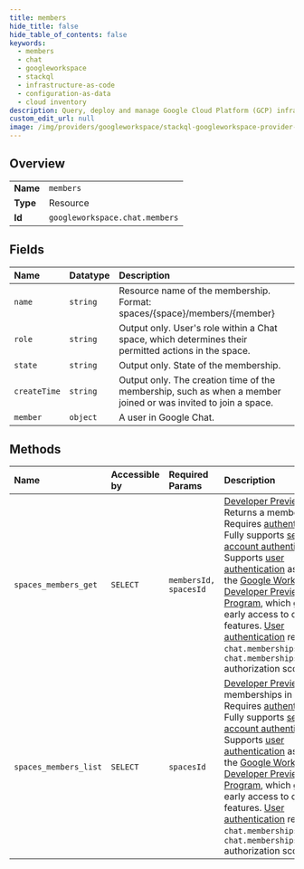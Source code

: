 ```yaml
---
title: members
hide_title: false
hide_table_of_contents: false
keywords:
  - members
  - chat
  - googleworkspace    
  - stackql
  - infrastructure-as-code
  - configuration-as-data
  - cloud inventory
description: Query, deploy and manage Google Cloud Platform (GCP) infrastructure and resources using SQL
custom_edit_url: null
image: /img/providers/googleworkspace/stackql-googleworkspace-provider-featured-image.png
---
```

  
    

## Overview
<table><tbody>
<tr><td><b>Name</b></td><td><code>members</code></td></tr>
<tr><td><b>Type</b></td><td>Resource</td></tr>
<tr><td><b>Id</b></td><td><code>googleworkspace.chat.members</code></td></tr>
</tbody></table>

## Fields
| Name | Datatype | Description |
|:-----|:---------|:------------|
| `name` | `string` | Resource name of the membership. Format: spaces/&#123;space&#125;/members/&#123;member&#125; |
| `role` | `string` | Output only. User's role within a Chat space, which determines their permitted actions in the space. |
| `state` | `string` | Output only. State of the membership. |
| `createTime` | `string` | Output only. The creation time of the membership, such as when a member joined or was invited to join a space. |
| `member` | `object` | A user in Google Chat. |
## Methods
| Name | Accessible by | Required Params | Description |
|:-----|:--------------|:----------------|:------------|
| `spaces_members_get` | `SELECT` | `membersId, spacesId` | [Developer Preview](https://developers.google.com/workspace/preview): Returns a membership. Requires [authentication](https://developers.google.com/chat/api/guides/auth/). Fully supports [service account authentication](https://developers.google.com/chat/api/guides/auth/service-accounts). Supports [user authentication](https://developers.google.com/chat/api/guides/auth/users) as part of the [Google Workspace Developer Preview Program](https://developers.google.com/workspace/preview), which grants early access to certain features. [User authentication](https://developers.google.com/chat/api/guides/auth/users) requires the `chat.memberships` or `chat.memberships.readonly` authorization scope. |
| `spaces_members_list` | `SELECT` | `spacesId` | [Developer Preview](https://developers.google.com/workspace/preview): Lists memberships in a space. Requires [authentication](https://developers.google.com/chat/api/guides/auth/). Fully supports [service account authentication](https://developers.google.com/chat/api/guides/auth/service-accounts). Supports [user authentication](https://developers.google.com/chat/api/guides/auth/users) as part of the [Google Workspace Developer Preview Program](https://developers.google.com/workspace/preview), which grants early access to certain features. [User authentication](https://developers.google.com/chat/api/guides/auth/users) requires the `chat.memberships` or `chat.memberships.readonly` authorization scope. |
